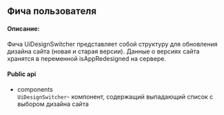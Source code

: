 ## Фича пользователя

#### Описание:

Фича UiDesignSwitcher представляет собой структуру для обновления дизайна сайта (новая и старая версии). Данные о версиях сайта хранятся в переменной isAppRedesigned на сервере. 

#### Public api

- components  
`UiDesignSwitcher`- компонент, содержащий выпадающий список с выбором дизайна сайта  
